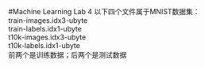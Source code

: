 #Machine Learning Lab 4
以下四个文件属于MNIST数据集：  
train-images.idx3-ubyte  
train-labels.idx1-ubyte  
t10k-images.idx3-ubyte  
t10k-labels.idx1-ubyte  
前两个是训练数据；后两个是测试数据
